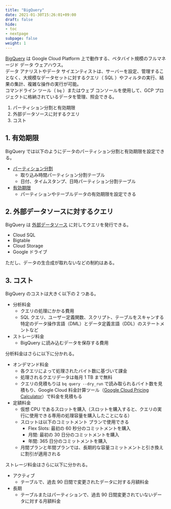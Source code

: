 ```yaml
---
title: "BigQuery"
date: 2021-01-30T15:26:01+09:00
draft: false
hide:
- toc
- nextpage
subpage: false
weight: 1
---
```


<!--more-->

[BigQuery](https://cloud.google.com/bigquery/docs) は Google Cloud Platform 上で動作する、ペタバイト規模のフルマネージド データ ウェアハウス。  
データ アナリストやデータ サイエンティストは、サーバーを設定、管理することなく、大規模なデータセットに対するクエリ（ SQL ）やフィルタの実行、結果の集計、複雑な操作の実行が可能。  
コマンドライン ツール（ `bq` ）またはウェブ コンソールを使用して、GCP プロジェクトに格納されているデータを管理、照会できる。

1. パーティション分割と有効期限
2. 外部データソースに対するクエリ
3. コスト

## 1. 有効期限

BigQuery では以下のようにデータのパーティション分割と有効期限を設定できる。

- [パーティション分割](https://cloud.google.com/bigquery/docs/partitioned-tables#ingestion_time)
    - 取り込み時間パーティション分割テーブル
    - 日付、タイムスタンプ、日時パーティション分割テーブル
- [有効期限](http://cloud.google.com/bigquery/docs/best-practices-storage#use_the_expiration_settings_to_remove_unneeded_tables_and_partitions)
    - パーティションやテーブルデータの有効期限を設定できる

## 2. 外部データソースに対するクエリ

BigQuery は [外部データソース](https://cloud.google.com/bigquery/external-data-sources) に対してクエリを発行できる。

- Cloud SQL
- Bigtable
- Cloud Storage
- Google ドライブ

ただし、データの生合成が取れないなどの制約はある。

## 3. コスト

BigQuery のコストは大きく以下の 2 つある。

- 分析料金
    - クエリの処理にかかる費用
    - SQL クエリ、ユーザー定義関数、スクリプト、テーブルをスキャンする特定のデータ操作言語（DML）とデータ定義言語（DDL）のステートメントなど
- ストレージ料金
    - BigQuery に読み込むデータを保存する費用

分析料金はさらに以下に分かれる。

- オンデマンド料金
    - 各クエリによって処理されたバイト数に基づいて課金
    - 処理されるクエリデータは毎月 1 TB まで無料
    - クエリの見積もりは `bq query --dry_run` で読み取られるバイト数を見積もり、Google Cloud 料金計算ツール（[Google Cloud Pricing Calculator](https://cloud.google.com/products/calculator/)）で料金を見積もる
- 定額料金
    - 仮想 CPU であるスロットを購入（スロットを購入すると、クエリの実行に使用できる専用の処理容量を購入したことになる）
    - スロットは以下のコミットメント プランで使用できる
        - Flex Slots: 最初の 60 秒分のコミットメントを購入
        - 月間: 最初の 30 日分のコミットメントを購入
        - 年間: 365 日分のコミットメントを購入
    - 月間プランと年間プランでは、長期的な容量コミットメントと引き換えに割引が適用される

ストレージ料金はさらに以下に分かれる。

- アクティブ
    - テーブルで、過去 90 日間で変更されたデータに対する月額料金
- 長期
    - テーブルまたはパーティションで、過去 90 日間変更されていないデータに対する月額料金